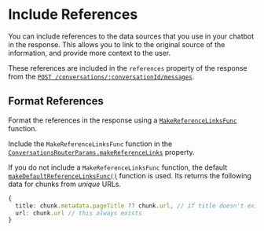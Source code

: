 # Include References

You can include references to the data sources that you use in your chatbot
in the response. This allows you to link to the original source of the information, and provide more context to the user.

These references are included in the `references` property of the response
from the [`POST /conversations/:conversationId/messages`](openapi#operation/createConversation).

## Format References

Format the references in the response using a [`MakeReferenceLinksFunc`](../reference/server/modules.md#makereferencelinksfunc) function.

Include the `MakeReferenceLinksFunc` function in the [`ConversationsRouterParams.makeReferenceLinks`](../reference/server/interfaces/ConversationsRouterParams.md#makereferencelinks) property.

If you do not include a `MakeReferenceLinksFunc` function, the default [`makeDefaultReferenceLinksFunc()`](../reference/server/modules.md#makedefaultreferencelinksfunc) function is used. Its returns
the following data for chunks from _unique_ URLs.

```ts
{
  title: chunk.metadata.pageTitle ?? chunk.url, // if title doesn't exist, just put url
  url: chunk.url // this always exists
}
```
